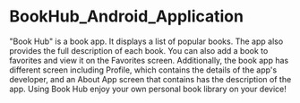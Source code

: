 # BookHub_Android_Application
"Book Hub" is a book app. It displays a list of popular books. The app also provides the full description of each book. You can also add a book to favorites and view it on the Favorites screen. Additionally, the book app has different screen including Profile, which contains the details of the app's developer, and an About App screen that contains has the description of the app. Using Book Hub enjoy your own personal book library on your device!
